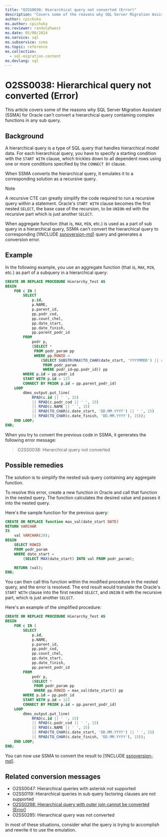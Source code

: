```yaml
---
title: "O2SS0038: Hierarchical query not converted (Error)"
description: "Covers some of the reasons why SQL Server Migration Assistant (SSMA) for Oracle cannot convert a hierarchical query containing complex functions in any sub query."
author: cpichuka
ms.author: cpichuka
ms.reviewer: randolphwest
ms.date: 05/08/2024
ms.service: sql
ms.subservice: ssma
ms.topic: reference
ms.collection:
  - sql-migration-content
ms.devlang: sql
---
```


# O2SS0038: Hierarchical query not converted (Error)

This article covers some of the reasons why SQL Server Migration Assistant (SSMA) for Oracle can't convert a hierarchical query containing complex functions in any sub query.

## Background

A hierarchical query is a type of SQL query that handles hierarchical model data. For each hierarchical query, you have to specify a starting condition with the `START WITH` clause, which trickles down to all dependent rows using one or more conditions specified by the `CONNECT BY` clause.

When SSMA converts the hierarchical query, it emulates it to a corresponding solution as a recursive query.

> [!NOTE]
> A recursive CTE can greatly simplify the code required to run a recursive query within a statement. Oracle's `START WITH` clause becomes the first nested `SELECT`, the base case of the recursion, to be `UNION`-ed with the recursive part which is just another `SELECT`.

When aggregate function (that is, `MAX`, `MIN`, etc.) is used as a part of sub query in a hierarchical query, SSMA can't convert the hierarchical query to corresponding [!INCLUDE [ssnoversion-md](../../../includes/ssnoversion-md.md)] query and generates a conversion error.

## Example

In the following example, you use an aggregate function (that is, `MAX`, `MIN`, etc.) as part of a subquery in a hierarchical query:

```sql
CREATE OR REPLACE PROCEDURE Hierarchy_Test AS
BEGIN
    FOR c IN (
        SELECT
            p.id,
            p.NAME,
            p.parent_id,
            pp.podr_cod,
            pp.count_chel,
            pp.date_start,
            pp.date_finish,
            pp.parent_podr_id
        FROM
            podr p,
            (SELECT *
             FROM podr_param pp
             WHERE pp.ROWID =
                (SELECT SUBSTR(MAX(TO_CHAR(date_start, 'YYYYMMDD') || rowid), 9)
                 FROM podr_param
                 WHERE podr_id=pp.podr_id)) pp
        WHERE p.id = pp.podr_id
        START WITH p.id = 123
        CONNECT BY PRIOR p.id = pp.parent_podr_id)
    LOOP
        dbms_output.put_line(
            RPAD(c.id || ' ', 15)
            || RPAD(c.podr_cod || ' ', 15)
            || RPAD(c.NAME || ' ', 15)
            || RPAD(TO_CHAR(c.date_start, 'DD.MM.YYYY') || ' ', 15)
            || RPAD(TO_CHAR(c.date_finish, 'DD.MM.YYYY'), 15));
    END LOOP;
END;
```

When you try to convert the previous code in SSMA, it generates the following error message:

> O2SS0038: Hierarchical query not converted

## Possible remedies

The solution is to simplify the nested sub query containing any aggregate function.

To resolve this error, create a new function in Oracle and call that function in the nested query. The function calculates the desired value and passes it into the nested query.

Here's the sample function for the previous query:

```sql
CREATE OR REPLACE function max_val(date_start DATE)
RETURN VARCHAR
IS
    val VARCHAR(20);
BEGIN
    SELECT ROWID
    FROM podr_param
    WHERE date_start =
        (SELECT MAX(date_start) INTO val FROM podr_param);

    RETURN (val);
END;
```

You can then call this function within the modified procedure in the nested query, and the error is resolved. The end result would translate the Oracle's `START WITH` clause into the first nested `SELECT`, and `UNION` it with the recursive part, which is just another `SELECT`.

Here's an example of the simplified procedure:

```sql
CREATE OR REPLACE PROCEDURE Hierarchy_Test AS
BEGIN
    FOR c IN (
        SELECT
            p.id,
            p.NAME,
            p.parent_id,
            pp.podr_cod,
            pp.count_chel,
            pp.date_start,
            pp.date_finish,
            pp.parent_podr_id
        FROM
            podr p,
            (SELECT *
             FROM podr_param pp
             WHERE pp.ROWID = max_val(date_start)) pp
        WHERE p.id = pp.podr_id
        START WITH p.id = 123
        CONNECT BY PRIOR p.id = pp.parent_podr_id)
    LOOP
        dbms_output.put_line(
            RPAD(c.id || ' ', 15)
            || RPAD(c.podr_cod || ' ', 15)
            || RPAD(c.NAME || ' ', 15)
            || RPAD(TO_CHAR(c.date_start, 'DD.MM.YYYY') || ' ', 15)
            || RPAD(TO_CHAR(c.date_finish, 'DD.MM.YYYY'), 15));
    END LOOP;
END;
```

You can now use SSMA to convert the result to [!INCLUDE [ssnoversion-md](../../../includes/ssnoversion-md.md)].

## Related conversion messages

- O2SS0047: Hierarchical queries with asterisk not supported
- O2SS0119: Hierarchical queries in sub query factoring clauses are not supported
- [O2SS0268: Hierarchical query with outer join cannot be converted (Error)](o2ss0268.md)
- O2SS0285: Hierarchical query was not converted

In most of these situations, consider what the query is trying to accomplish and rewrite it to use the emulation.
